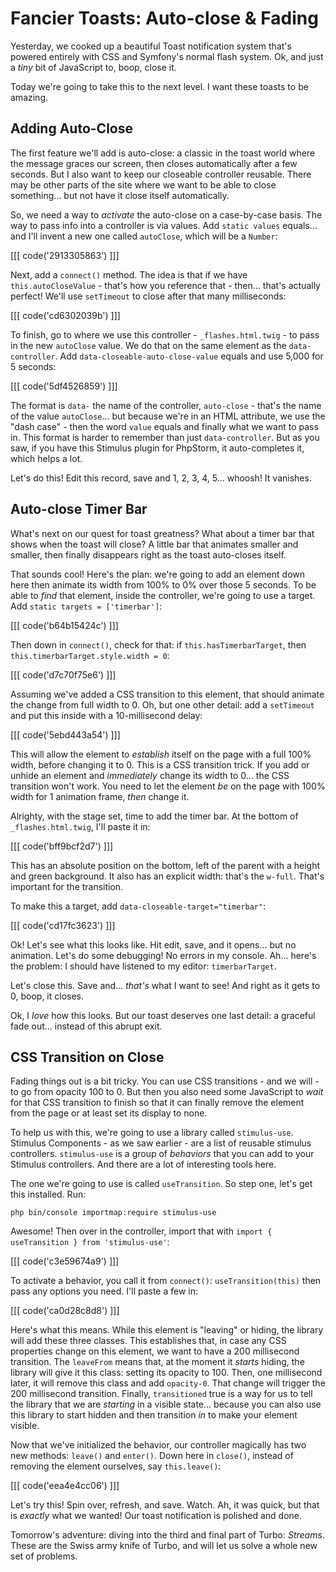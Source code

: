 # Fancier Toasts: Auto-close & Fading

Yesterday, we cooked up a beautiful Toast notification system that's powered entirely
with CSS and Symfony's normal flash system. Ok, and just a *tiny* bit of JavaScript
to, boop, close it.

Today we're going to take this to the next level. I want these toasts to be amazing.

## Adding Auto-Close

The first feature we'll add is auto-close: a classic in the toast world where the
message graces our screen, then closes automatically after a few seconds. But I also
want to keep our closeable controller reusable. There may be other parts of the
site where we want to be able to close something... but not have it close itself
automatically.

So, we need a way to *activate* the auto-close on a case-by-case basis. The way
to pass info into a controller is via values. Add `static values` equals... and I'll
invent a new one called `autoClose`, which will be a `Number`:

[[[ code('2913305863') ]]]

Next, add a `connect()` method. The idea is that if we have `this.autoCloseValue` -
that's how you reference that - then... that's actually perfect! We'll use
`setTimeout` to close after that many milliseconds:

[[[ code('cd6302039b') ]]]

To finish, go to where we use this controller - `_flashes.html.twig` - to pass
in the new `autoClose` value. We do that on the same element as the `data-controller`.
Add `data-closeable-auto-close-value` equals and use 5,000 for 5 seconds:

[[[ code('5df4526859') ]]]

The format is `data-` the name of the controller, `auto-close` - that's the name
of the value `autoClose`... but because we're in an HTML attribute, we use the
"dash case" - then the word `value` equals and finally what we want to pass in.
This format is harder to remember than just `data-controller`. But as
you saw, if you have this Stimulus plugin for PhpStorm, it auto-completes it, which
helps a lot.

Let's do this! Edit this record, save and 1, 2, 3, 4, 5... whoosh! It vanishes.

## Auto-close Timer Bar

What's next on our quest for toast greatness? What about a timer bar that
shows when the toast will close? A little bar that animates smaller and smaller,
then finally disappears right as the toast auto-closes itself.

That sounds cool! Here's the plan: we're going to add an element down here then
animate its width from 100% to 0% over those 5 seconds. To be able to *find* that
element, inside the controller, we're going to use a target. Add
`static targets = ['timerbar']`:

[[[ code('b64b15424c') ]]]
 
Then down in `connect()`, check for that: if `this.hasTimerbarTarget`, then
`this.timerbarTarget.style.width = 0`:

[[[ code('d7c70f75e6') ]]]

Assuming we've added a CSS transition to this element, that should animate the
change from full width to 0. Oh, but one other detail: add a `setTimeout` and put
this inside with a 10-millisecond delay:

[[[ code('5ebd443a54') ]]]

This will allow the element to *establish* itself on the page with a full 100% width,
before changing it to 0. This is a CSS transition trick. If you add or unhide an
element and *immediately* change its width to 0... the CSS transition won't work.
You need to let the element *be* on the page with 100% width for 1 animation frame,
*then* change it.

Alrighty, with the stage set, time to add the timer bar. At the bottom of
`_flashes.html.twig`, I'll paste it in:

[[[ code('bff9bcf2d7') ]]]

This has an absolute position on the bottom, left of the parent with a height
and green background. It also has an explicit width: that's the `w-full`.
That's important for the transition.

To make this a target, add `data-closeable-target="timerbar"`:

[[[ code('cd17fc3623') ]]]

Ok! Let's see what this looks like. Hit edit, save, and it opens... but no animation.
Let's do some debugging! No errors in my console. Ah... here's the problem: I should
have listened to my editor: `timerbarTarget`.

Let's close this. Save and... *that's* what I want to see! And right as it gets to
0, boop, it closes.

Ok, I *love* how this looks. But our toast deserves one last detail: a graceful
fade out... instead of this abrupt exit.

## CSS Transition on Close

Fading things out is a bit tricky. You can use CSS transitions - and we will - to
go from opacity 100 to 0. But then you also need some JavaScript to *wait* for that
CSS transition to finish so that it can finally remove the element from the page
or at least set its display to none.

To help us with this, we're going to use a library called `stimulus-use`. Stimulus
Components - as we saw earlier - are a list of reusable stimulus controllers.
`stimulus-use` is a group of *behaviors* that you can add to your Stimulus
controllers. And there are a lot of interesting tools here.

The one we're going to use is called `useTransition`. So step one, let's get this
installed. Run:

```terminal
php bin/console importmap:require stimulus-use
```

Awesome! Then over in the controller, import that with
`import { useTransition } from 'stimulus-use'`:

[[[ code('c3e59674a9') ]]]

To activate a behavior, you call it from `connect()`: `useTransition(this)`
then pass any options you need. I'll paste a few in:

[[[ code('ca0d28c8d8') ]]]

Here's what this means. While this element is "leaving" or hiding, the library will
add these three classes. This establishes that, in case any CSS properties change
on this element, we want to have a 200 millisecond transition. The `leaveFrom` means
that, at the moment it *starts* hiding, the library will give it this class:
setting its opacity to 100. Then, one millisecond later, it will remove this
class and add `opacity-0`. That change will trigger the 200 millisecond transition.
Finally, `transitioned` true is a way for us to tell the library that we are
*starting* in a visible state... because you can also use this library to
start hidden and then transition *in* to make your element visible.

Now that we've initialized the behavior, our controller magically has two new
methods: `leave()` and `enter()`. Down here in `close()`, instead of removing
the element ourselves, say `this.leave()`:

[[[ code('eea4e4cc06') ]]]

Let's try this! Spin over, refresh, and save. Watch. Ah, it was quick, but that is
*exactly* what we wanted! Our toast notification is polished and done.

Tomorrow's adventure: diving into the third and final part of Turbo: *Streams*.
These are the Swiss army knife of Turbo, and will let us solve a whole new set of
problems.
